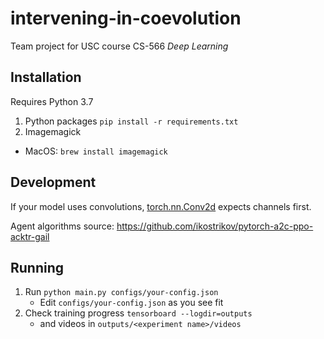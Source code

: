 # intervening-in-coevolution

Team project for USC course CS-566 _Deep Learning_

## Installation

Requires Python 3.7

1. Python packages `pip install -r requirements.txt`
2. Imagemagick
 - MacOS: `brew install imagemagick`


## Development

If your model uses convolutions, [torch.nn.Conv2d](https://pytorch.org/docs/stable/nn.html#conv2d) expects channels first.

Agent algorithms source: https://github.com/ikostrikov/pytorch-a2c-ppo-acktr-gail


## Running

1. Run `python main.py configs/your-config.json`
   - Edit `configs/your-config.json` as you see fit   
3. Check training progress `tensorboard --logdir=outputs`
   - and videos in `outputs/<experiment name>/videos`
